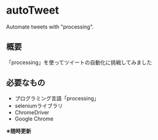# autoTweet
Automate tweets with "processing".

## 概要
「processing」を使ってツイートの自動化に挑戦してみました

## 必要なもの
- プログラミング言語「processing」
- seleniumライブラリ
- ChromeDriver
- Google Chrome  

__※随時更新__
